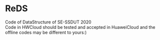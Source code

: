 # ReDS
 Code of DataStructure of SE-SSDUT 2020  
 Code in HWCloud should be tested and accepted in HuaweiCloud and the offline codes may be different to yours:)  

